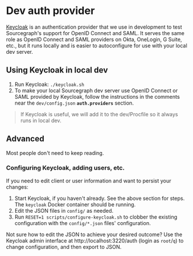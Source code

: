 # Dev auth provider

[Keycloak](https://www.keycloak.org) is an authentication provider that we use in development to test Sourcegraph's support for OpenID Connect and SAML. It serves the same role as OpenID Connect and SAML providers on Okta, OneLogin, G Suite, etc., but it runs locally and is easier to autoconfigure for use with your local dev server.

## Using Keycloak in local dev

1.  Run Keycloak: `./keycloak.sh`
1.  To make your local Sourcegraph dev server use OpenID Connect or SAML provided by Keycloak, follow the instructions in the comments near the `dev/config.json` **`auth.providers`** section.

> If Keycloak is useful, we will add it to the dev/Procfile so it always runs in local dev.

## Advanced

Most people don't need to keep reading.

### Configuring Keycloak, adding users, etc.

If you need to edit client or user information and want to persist your changes:

1.  Start Keycloak, if you haven't already. See the above section for steps. The `keycloak` Docker container should be running.
1.  Edit the JSON files in `config/` as needed.
1.  Run `RESET=1 scripts/configure-keycloak.sh` to clobber the existing configuration with the `config/*.json` files' configuration.

Not sure how to edit the JSON to achieve your desired outcome? Use the Keycloak admin interface at http://localhost:3220/auth (login as `root`/`q`) to change configuration, and then export to JSON.
